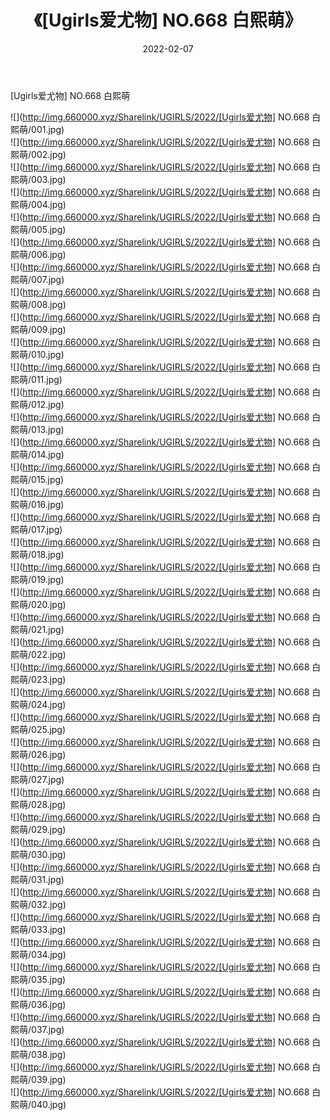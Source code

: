 ﻿---
layout: post
title:  《[Ugirls爱尤物] NO.668 白熙萌》
date:   2022-02-07
img: http://img.660000.xyz/Sharelink/UGIRLS/2022/[Ugirls爱尤物] NO.668 白熙萌/000.jpg
categories: [美女, 清纯, 唯美]
---

[Ugirls爱尤物] NO.668 白熙萌

 ![](http://img.660000.xyz/Sharelink/UGIRLS/2022/[Ugirls爱尤物] NO.668 白熙萌/001.jpg) <br>![](http://img.660000.xyz/Sharelink/UGIRLS/2022/[Ugirls爱尤物] NO.668 白熙萌/002.jpg) <br>![](http://img.660000.xyz/Sharelink/UGIRLS/2022/[Ugirls爱尤物] NO.668 白熙萌/003.jpg) <br>![](http://img.660000.xyz/Sharelink/UGIRLS/2022/[Ugirls爱尤物] NO.668 白熙萌/004.jpg) <br>![](http://img.660000.xyz/Sharelink/UGIRLS/2022/[Ugirls爱尤物] NO.668 白熙萌/005.jpg) <br>![](http://img.660000.xyz/Sharelink/UGIRLS/2022/[Ugirls爱尤物] NO.668 白熙萌/006.jpg) <br>![](http://img.660000.xyz/Sharelink/UGIRLS/2022/[Ugirls爱尤物] NO.668 白熙萌/007.jpg) <br>![](http://img.660000.xyz/Sharelink/UGIRLS/2022/[Ugirls爱尤物] NO.668 白熙萌/008.jpg) <br>![](http://img.660000.xyz/Sharelink/UGIRLS/2022/[Ugirls爱尤物] NO.668 白熙萌/009.jpg) <br>![](http://img.660000.xyz/Sharelink/UGIRLS/2022/[Ugirls爱尤物] NO.668 白熙萌/010.jpg) <br>![](http://img.660000.xyz/Sharelink/UGIRLS/2022/[Ugirls爱尤物] NO.668 白熙萌/011.jpg) <br>![](http://img.660000.xyz/Sharelink/UGIRLS/2022/[Ugirls爱尤物] NO.668 白熙萌/012.jpg) <br>![](http://img.660000.xyz/Sharelink/UGIRLS/2022/[Ugirls爱尤物] NO.668 白熙萌/013.jpg) <br>![](http://img.660000.xyz/Sharelink/UGIRLS/2022/[Ugirls爱尤物] NO.668 白熙萌/014.jpg) <br>![](http://img.660000.xyz/Sharelink/UGIRLS/2022/[Ugirls爱尤物] NO.668 白熙萌/015.jpg) <br>![](http://img.660000.xyz/Sharelink/UGIRLS/2022/[Ugirls爱尤物] NO.668 白熙萌/016.jpg) <br>![](http://img.660000.xyz/Sharelink/UGIRLS/2022/[Ugirls爱尤物] NO.668 白熙萌/017.jpg) <br>![](http://img.660000.xyz/Sharelink/UGIRLS/2022/[Ugirls爱尤物] NO.668 白熙萌/018.jpg) <br>![](http://img.660000.xyz/Sharelink/UGIRLS/2022/[Ugirls爱尤物] NO.668 白熙萌/019.jpg) <br>![](http://img.660000.xyz/Sharelink/UGIRLS/2022/[Ugirls爱尤物] NO.668 白熙萌/020.jpg) <br>![](http://img.660000.xyz/Sharelink/UGIRLS/2022/[Ugirls爱尤物] NO.668 白熙萌/021.jpg) <br>![](http://img.660000.xyz/Sharelink/UGIRLS/2022/[Ugirls爱尤物] NO.668 白熙萌/022.jpg) <br>![](http://img.660000.xyz/Sharelink/UGIRLS/2022/[Ugirls爱尤物] NO.668 白熙萌/023.jpg) <br>![](http://img.660000.xyz/Sharelink/UGIRLS/2022/[Ugirls爱尤物] NO.668 白熙萌/024.jpg) <br>![](http://img.660000.xyz/Sharelink/UGIRLS/2022/[Ugirls爱尤物] NO.668 白熙萌/025.jpg) <br>![](http://img.660000.xyz/Sharelink/UGIRLS/2022/[Ugirls爱尤物] NO.668 白熙萌/026.jpg) <br>![](http://img.660000.xyz/Sharelink/UGIRLS/2022/[Ugirls爱尤物] NO.668 白熙萌/027.jpg) <br>![](http://img.660000.xyz/Sharelink/UGIRLS/2022/[Ugirls爱尤物] NO.668 白熙萌/028.jpg) <br>![](http://img.660000.xyz/Sharelink/UGIRLS/2022/[Ugirls爱尤物] NO.668 白熙萌/029.jpg) <br>![](http://img.660000.xyz/Sharelink/UGIRLS/2022/[Ugirls爱尤物] NO.668 白熙萌/030.jpg) <br>![](http://img.660000.xyz/Sharelink/UGIRLS/2022/[Ugirls爱尤物] NO.668 白熙萌/031.jpg) <br>![](http://img.660000.xyz/Sharelink/UGIRLS/2022/[Ugirls爱尤物] NO.668 白熙萌/032.jpg) <br>![](http://img.660000.xyz/Sharelink/UGIRLS/2022/[Ugirls爱尤物] NO.668 白熙萌/033.jpg) <br>![](http://img.660000.xyz/Sharelink/UGIRLS/2022/[Ugirls爱尤物] NO.668 白熙萌/034.jpg) <br>![](http://img.660000.xyz/Sharelink/UGIRLS/2022/[Ugirls爱尤物] NO.668 白熙萌/035.jpg) <br>![](http://img.660000.xyz/Sharelink/UGIRLS/2022/[Ugirls爱尤物] NO.668 白熙萌/036.jpg) <br>![](http://img.660000.xyz/Sharelink/UGIRLS/2022/[Ugirls爱尤物] NO.668 白熙萌/037.jpg) <br>![](http://img.660000.xyz/Sharelink/UGIRLS/2022/[Ugirls爱尤物] NO.668 白熙萌/038.jpg) <br>![](http://img.660000.xyz/Sharelink/UGIRLS/2022/[Ugirls爱尤物] NO.668 白熙萌/039.jpg) <br>![](http://img.660000.xyz/Sharelink/UGIRLS/2022/[Ugirls爱尤物] NO.668 白熙萌/040.jpg) <br>